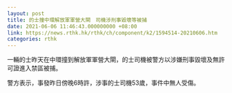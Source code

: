 ```yaml
---
layout: post
title: 的士撞中環解放軍軍營大閘　司機涉刑事毀壞等被捕
date: 2021-06-06 11:46:43.000000000 +08:00
link: https://news.rthk.hk/rthk/ch/component/k2/1594514-20210606.htm
categories: rthk
---
```


一輛的士昨天在中環撞到解放軍軍營大閘，的士司機被警方以涉嫌刑事毀壞及無許可證進入禁區被捕。

警方表示，事發昨日傍晚6時許，涉事的士司機53歲，事件中無人受傷。
